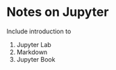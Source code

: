 # Notes on Jupyter

Include introduction to

1. Jupyter Lab
2. Markdown
3. Jupyter Book

```{tableofcontents}
```
